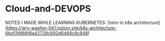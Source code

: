 # Cloud-and-DEVOPS

NOTES I MADE WHILE LEARNING KUBERNETES:
[Intro to k8s architecture] (https://wry-washer-047.notion.site/k8s-architecture-6bd13f466f8a42728c892d6468c8c948)
